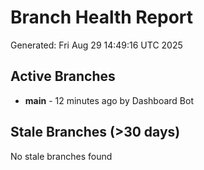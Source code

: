 # Branch Health Report
Generated: Fri Aug 29 14:49:16 UTC 2025

## Active Branches
- **main** - 12 minutes ago by Dashboard Bot

## Stale Branches (>30 days)
No stale branches found

